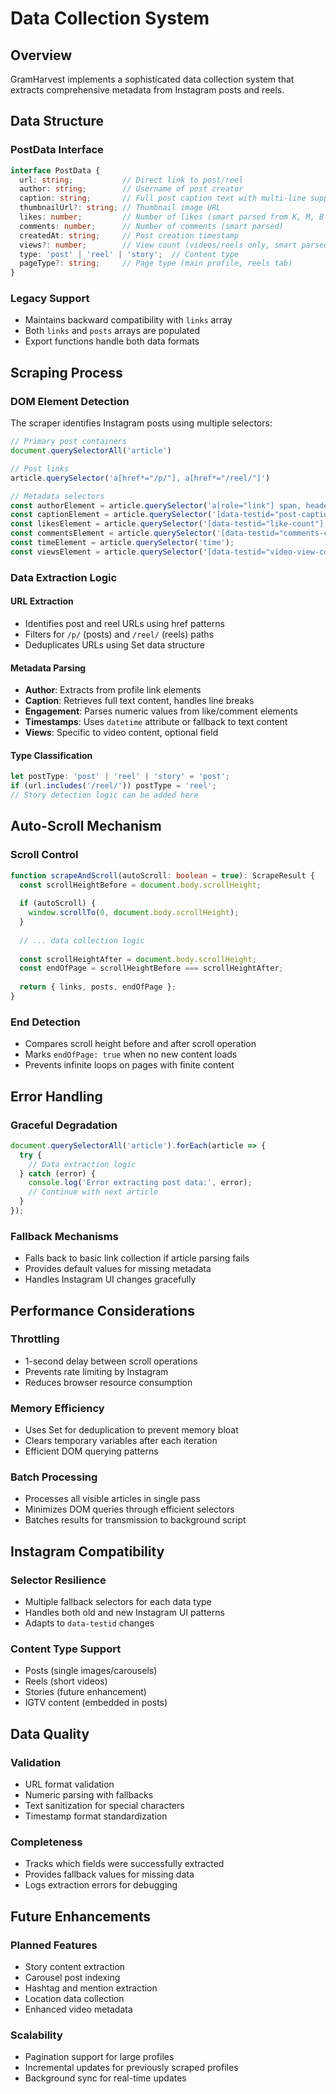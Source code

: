 # Data Collection System

## Overview

GramHarvest implements a sophisticated data collection system that extracts comprehensive metadata from Instagram posts and reels.

## Data Structure

### PostData Interface
```typescript
interface PostData {
  url: string;           // Direct link to post/reel
  author: string;        // Username of post creator
  caption: string;       // Full post caption text with multi-line support
  thumbnailUrl?: string; // Thumbnail image URL
  likes: number;         // Number of likes (smart parsed from K, M, B format)
  comments: number;      // Number of comments (smart parsed)
  createdAt: string;     // Post creation timestamp
  views?: number;        // View count (videos/reels only, smart parsed)
  type: 'post' | 'reel' | 'story';  // Content type
  pageType?: string;     // Page type (main profile, reels tab)
}
```

### Legacy Support
- Maintains backward compatibility with `links` array
- Both `links` and `posts` arrays are populated
- Export functions handle both data formats

## Scraping Process

### DOM Element Detection
The scraper identifies Instagram posts using multiple selectors:

```typescript
// Primary post containers
document.querySelectorAll('article')

// Post links
article.querySelector('a[href*="/p/"], a[href*="/reel/"]')

// Metadata selectors
const authorElement = article.querySelector('a[role="link"] span, header a span');
const captionElement = article.querySelector('[data-testid="post-caption"] span, article div[role="button"] span');
const likesElement = article.querySelector('[data-testid="like-count"], a[href*="/liked_by/"]');
const commentsElement = article.querySelector('[data-testid="comments-count"], a[href*="/comments/"]');
const timeElement = article.querySelector('time');
const viewsElement = article.querySelector('[data-testid="video-view-count"]');
```

### Data Extraction Logic

#### URL Extraction
- Identifies post and reel URLs using href patterns
- Filters for `/p/` (posts) and `/reel/` (reels) paths
- Deduplicates URLs using Set data structure

#### Metadata Parsing
- **Author**: Extracts from profile link elements
- **Caption**: Retrieves full text content, handles line breaks
- **Engagement**: Parses numeric values from like/comment elements
- **Timestamps**: Uses `datetime` attribute or fallback to text content
- **Views**: Specific to video content, optional field

#### Type Classification
```typescript
let postType: 'post' | 'reel' | 'story' = 'post';
if (url.includes('/reel/')) postType = 'reel';
// Story detection logic can be added here
```

## Auto-Scroll Mechanism

### Scroll Control
```typescript
function scrapeAndScroll(autoScroll: boolean = true): ScrapeResult {
  const scrollHeightBefore = document.body.scrollHeight;
  
  if (autoScroll) {
    window.scrollTo(0, document.body.scrollHeight);
  }
  
  // ... data collection logic
  
  const scrollHeightAfter = document.body.scrollHeight;
  const endOfPage = scrollHeightBefore === scrollHeightAfter;
  
  return { links, posts, endOfPage };
}
```

### End Detection
- Compares scroll height before and after scroll operation
- Marks `endOfPage: true` when no new content loads
- Prevents infinite loops on pages with finite content

## Error Handling

### Graceful Degradation
```typescript
document.querySelectorAll('article').forEach(article => {
  try {
    // Data extraction logic
  } catch (error) {
    console.log('Error extracting post data:', error);
    // Continue with next article
  }
});
```

### Fallback Mechanisms
- Falls back to basic link collection if article parsing fails
- Provides default values for missing metadata
- Handles Instagram UI changes gracefully

## Performance Considerations

### Throttling
- 1-second delay between scroll operations
- Prevents rate limiting by Instagram
- Reduces browser resource consumption

### Memory Efficiency
- Uses Set for deduplication to prevent memory bloat
- Clears temporary variables after each iteration
- Efficient DOM querying patterns

### Batch Processing
- Processes all visible articles in single pass
- Minimizes DOM queries through efficient selectors
- Batches results for transmission to background script

## Instagram Compatibility

### Selector Resilience
- Multiple fallback selectors for each data type
- Handles both old and new Instagram UI patterns
- Adapts to `data-testid` changes

### Content Type Support
- Posts (single images/carousels)
- Reels (short videos)
- Stories (future enhancement)
- IGTV content (embedded in posts)

## Data Quality

### Validation
- URL format validation
- Numeric parsing with fallbacks
- Text sanitization for special characters
- Timestamp format standardization

### Completeness
- Tracks which fields were successfully extracted
- Provides fallback values for missing data
- Logs extraction errors for debugging

## Future Enhancements

### Planned Features
- Story content extraction
- Carousel post indexing
- Hashtag and mention extraction
- Location data collection
- Enhanced video metadata

### Scalability
- Pagination support for large profiles
- Incremental updates for previously scraped profiles
- Background sync for real-time updates
